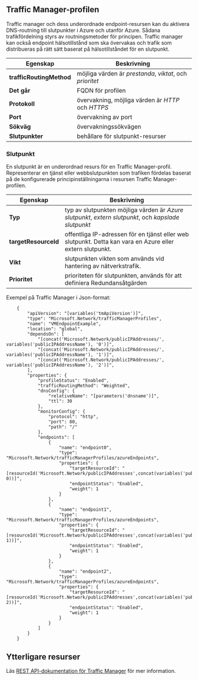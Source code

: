 ## <a name="traffic-manager-profile"></a>Traffic Manager-profilen
Traffic manager och dess underordnade endpoint-resursen kan du aktivera DNS-routning till slutpunkter i Azure och utanför Azure. Sådana trafikfördelning styrs av routningsmetoder för principen. Traffic manager kan också endpoint hälsotillstånd som ska övervakas och trafik som distribueras på rätt sätt baserat på hälsotillståndet för en slutpunkt. 

| Egenskap | Beskrivning |
| --- | --- |
| **trafficRoutingMethod** |möjliga värden är *prestanda*, *viktat*, och *prioritet* |
| **Det går** |FQDN för profilen |
| **Protokoll** |övervakning, möjliga värden är *HTTP* och *HTTPS* |
| **Port** |övervakning av port |
| **Sökväg** |övervakningssökvägen |
| **Slutpunkter** |behållare för slutpunkt-resurser |

### <a name="endpoint"></a>Slutpunkt
En slutpunkt är en underordnad resurs för en Traffic Manager-profil. Representerar en tjänst eller webbslutpunkten som trafiken fördelas baserat på de konfigurerade principinställningarna i resursen Traffic Manager-profilen. 

| Egenskap | Beskrivning |
| --- | --- |
| **Typ** |typ av slutpunkten möjliga värden är *Azure slutpunkt*, *extern slutpunkt*, och *kapslade slutpunkt* |
| **targetResourceId** |offentliga IP-adressen för en tjänst eller web slutpunkt. Detta kan vara en Azure eller extern slutpunkt. |
| **Vikt** |slutpunkten vikten som används vid hantering av nätverkstrafik. |
| **Prioritet** |prioriteten för slutpunkten, används för att definiera Redundansåtgärden |

Exempel på Traffic Manager i Json-format: 

        {
            "apiVersion": "[variables('tmApiVersion')]",
            "type": "Microsoft.Network/trafficManagerProfiles",
            "name": "VMEndpointExample",
            "location": "global",
            "dependsOn": [
                "[concat('Microsoft.Network/publicIPAddresses/', variables('publicIPAddressName'), '0')]",
                "[concat('Microsoft.Network/publicIPAddresses/', variables('publicIPAddressName'), '1')]",
                "[concat('Microsoft.Network/publicIPAddresses/', variables('publicIPAddressName'), '2')]",
            ],
            "properties": {
                "profileStatus": "Enabled",
                "trafficRoutingMethod": "Weighted",
                "dnsConfig": {
                    "relativeName": "[parameters('dnsname')]",
                    "ttl": 30
                },
                "monitorConfig": {
                    "protocol": "http",
                    "port": 80,
                    "path": "/"
                },
                "endpoints": [
                    {
                        "name": "endpoint0",
                        "type": "Microsoft.Network/trafficManagerProfiles/azureEndpoints",
                        "properties": {
                            "targetResourceId": "[resourceId('Microsoft.Network/publicIPAddresses',concat(variables('publicIPAddressName'), 0))]",
                            "endpointStatus": "Enabled",
                            "weight": 1
                        }
                    },
                    {
                        "name": "endpoint1",
                        "type": "Microsoft.Network/trafficManagerProfiles/azureEndpoints",
                        "properties": {
                            "targetResourceId": "[resourceId('Microsoft.Network/publicIPAddresses',concat(variables('publicIPAddressName'), 1))]",
                            "endpointStatus": "Enabled",
                            "weight": 1
                        }
                    },
                    {
                        "name": "endpoint2",
                        "type": "Microsoft.Network/trafficManagerProfiles/azureEndpoints",
                        "properties": {
                            "targetResourceId": "[resourceId('Microsoft.Network/publicIPAddresses',concat(variables('publicIPAddressName'), 2))]",
                            "endpointStatus": "Enabled",
                            "weight": 1
                        }
                    }
                ]
            }
        }


## <a name="additional-resources"></a>Ytterligare resurser
Läs [REST API-dokumentation för Traffic Manager](https://msdn.microsoft.com/library/azure/mt163664.aspx) för mer information.

